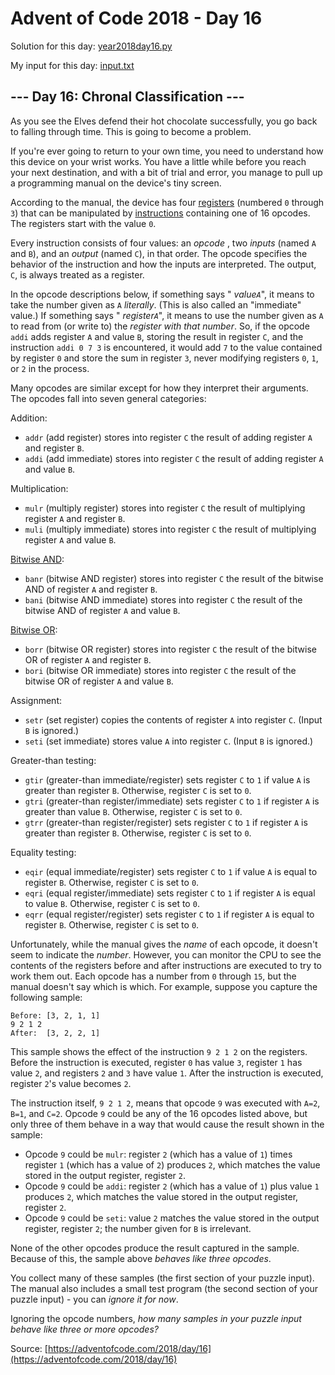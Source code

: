 # Advent of Code 2018 - Day 16

Solution for this day: [year2018day16.py](year2018day16.py)

My input for this day: [input.txt](input.txt)

## \--- Day 16: Chronal Classification ---

As you see the Elves defend their hot chocolate successfully, you go back to
falling through time. This is going to become a problem.

If you're ever going to return to your own time, you need to understand how
this device on your wrist works. You have a little while before you reach your
next destination, and with a bit of trial and error, you manage to pull up a
programming manual on the device's tiny screen.

According to the manual, the device has four
[registers](https://en.wikipedia.org/wiki/Hardware_register) (numbered `0`
through `3`) that can be manipulated by
[instructions](https://en.wikipedia.org/wiki/Instruction_set_architecture#Instructions)
containing one of 16 opcodes. The registers start with the value `0`.

Every instruction consists of four values: an _opcode_ , two _inputs_ (named
`A` and `B`), and an _output_ (named `C`), in that order. The opcode specifies
the behavior of the instruction and how the inputs are interpreted. The
output, `C`, is always treated as a register.

In the opcode descriptions below, if something says " _value`A`_", it means to
take the number given as `A` _literally_. (This is also called an "immediate"
value.) If something says " _register`A`_", it means to use the number given
as `A` to read from (or write to) the _register with that number_. So, if the
opcode `addi` adds register `A` and value `B`, storing the result in register
`C`, and the instruction `addi 0 7 3` is encountered, it would add `7` to the
value contained by register `0` and store the sum in register `3`, never
modifying registers `0`, `1`, or `2` in the process.

Many opcodes are similar except for how they interpret their arguments. The
opcodes fall into seven general categories:

Addition:

  * `addr` (add register) stores into register `C` the result of adding register `A` and register `B`.
  * `addi` (add immediate) stores into register `C` the result of adding register `A` and value `B`.

Multiplication:

  * `mulr` (multiply register) stores into register `C` the result of multiplying register `A` and register `B`.
  * `muli` (multiply immediate) stores into register `C` the result of multiplying register `A` and value `B`.

[Bitwise AND](https://en.wikipedia.org/wiki/Bitwise_AND):

  * `banr` (bitwise AND register) stores into register `C` the result of the bitwise AND of register `A` and register `B`.
  * `bani` (bitwise AND immediate) stores into register `C` the result of the bitwise AND of register `A` and value `B`.

[Bitwise OR](https://en.wikipedia.org/wiki/Bitwise_OR):

  * `borr` (bitwise OR register) stores into register `C` the result of the bitwise OR of register `A` and register `B`.
  * `bori` (bitwise OR immediate) stores into register `C` the result of the bitwise OR of register `A` and value `B`.

Assignment:

  * `setr` (set register) copies the contents of register `A` into register `C`. (Input `B` is ignored.)
  * `seti` (set immediate) stores value `A` into register `C`. (Input `B` is ignored.)

Greater-than testing:

  * `gtir` (greater-than immediate/register) sets register `C` to `1` if value `A` is greater than register `B`. Otherwise, register `C` is set to `0`.
  * `gtri` (greater-than register/immediate) sets register `C` to `1` if register `A` is greater than value `B`. Otherwise, register `C` is set to `0`.
  * `gtrr` (greater-than register/register) sets register `C` to `1` if register `A` is greater than register `B`. Otherwise, register `C` is set to `0`.

Equality testing:

  * `eqir` (equal immediate/register) sets register `C` to `1` if value `A` is equal to register `B`. Otherwise, register `C` is set to `0`.
  * `eqri` (equal register/immediate) sets register `C` to `1` if register `A` is equal to value `B`. Otherwise, register `C` is set to `0`.
  * `eqrr` (equal register/register) sets register `C` to `1` if register `A` is equal to register `B`. Otherwise, register `C` is set to `0`.

Unfortunately, while the manual gives the _name_ of each opcode, it doesn't
seem to indicate the _number_. However, you can monitor the CPU to see the
contents of the registers before and after instructions are executed to try to
work them out. Each opcode has a number from `0` through `15`, but the manual
doesn't say which is which. For example, suppose you capture the following
sample:

    
    
    Before: [3, 2, 1, 1]
    9 2 1 2
    After:  [3, 2, 2, 1]
    

This sample shows the effect of the instruction `9 2 1 2` on the registers.
Before the instruction is executed, register `0` has value `3`, register `1`
has value `2`, and registers `2` and `3` have value `1`. After the instruction
is executed, register `2`'s value becomes `2`.

The instruction itself, `9 2 1 2`, means that opcode `9` was executed with
`A=2`, `B=1`, and `C=2`. Opcode `9` could be any of the 16 opcodes listed
above, but only three of them behave in a way that would cause the result
shown in the sample:

  * Opcode `9` could be `mulr`: register `2` (which has a value of `1`) times register `1` (which has a value of `2`) produces `2`, which matches the value stored in the output register, register `2`.
  * Opcode `9` could be `addi`: register `2` (which has a value of `1`) plus value `1` produces `2`, which matches the value stored in the output register, register `2`.
  * Opcode `9` could be `seti`: value `2` matches the value stored in the output register, register `2`; the number given for `B` is irrelevant.

None of the other opcodes produce the result captured in the sample. Because
of this, the sample above _behaves like three opcodes_.

You collect many of these samples (the first section of your puzzle input).
The manual also includes a small test program (the second section of your
puzzle input) - you can _ignore it for now_.

Ignoring the opcode numbers, _how many samples in your puzzle input behave
like three or more opcodes?_



Source: [https://adventofcode.com/2018/day/16](https://adventofcode.com/2018/day/16)
